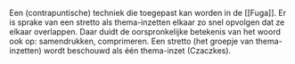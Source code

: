 Een (contrapuntische) techniek die toegepast kan worden in de [[Fuga]].  Er is sprake van een stretto als thema-inzetten elkaar zo snel opvolgen dat ze elkaar overlappen. Daar duidt de oorspronkelijke betekenis van het woord ook op: samendrukken, comprimeren.
Een stretto (het groepje van thema-inzetten) wordt beschouwd als één thema-inzet (Czaczkes).